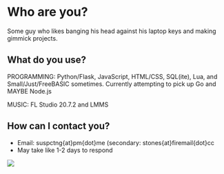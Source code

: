 # Who are you?
Some guy who likes banging his head against his laptop keys and making gimmick projects.

## What do you use?

PROGRAMMING: Python/Flask, JavaScript, HTML/CSS, SQL(ite), Lua, and Small/Just/FreeBASIC sometimes. Currently attempting to pick up Go and MAYBE Node.js

MUSIC: FL Studio 20.7.2 and LMMS

## How can I contact you?

 - Email: suspctng{at}pm{dot}me (secondary: stones{at}firemail{dot}cc
 - May take like 1-2 days to respond

 ![](https://raw.githubusercontent.com/suspecting/suspecting/main/github.png)

